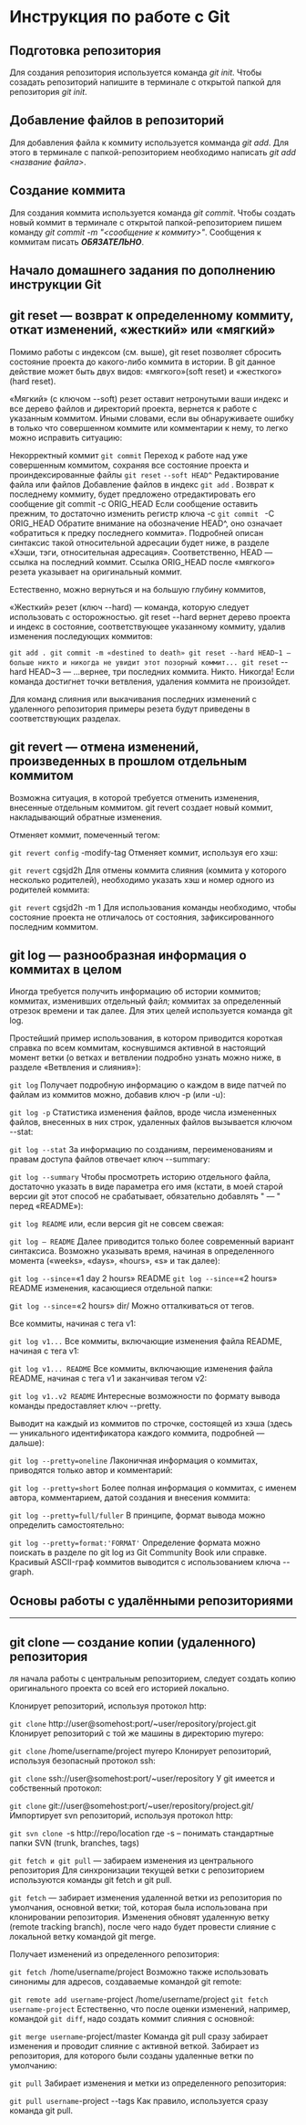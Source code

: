 # Инструкция по работе с Git

## Подготовка репозитория
Для создания репозитория используется команда *git init*. Чтобы созадать репозиторий напишите в терминале с открытой папкой для репозитория *git init*.

## Добавление файлов в репозиторий

Для добавления файла к коммиту используется комманда *git add*. Для этого в терминале с папкой-репозиторием необходимо написать *git add <название файла>*.

## Создание коммита
Для создания коммита используется команда *git commit*. Чтобы создать новый коммит в терминале с открытой папкой-репозиторием пишем команду *git commit -m "<сообщение к коммиту>"*. Сообщения к коммитам писать ***ОБЯЗАТЕЛЬНО***.

## Начало домашнего задания по дополнению инструкции Git


## git reset — возврат к определенному коммиту, откат изменений, «жесткий» или «мягкий»

Помимо работы с индексом (см. выше), git reset позволяет сбросить состояние проекта до какого-либо коммита в истории. В git данное действие может быть двух видов: «мягкого»(soft reset) и «жесткого» (hard reset).

«Мягкий» (с ключом --soft) резет оставит нетронутыми ваши индекс и все дерево файлов и директорий проекта, вернется к работе с указанным коммитом. Иными словами, если вы обнаруживаете ошибку в только что совершенном коммите или комментарии к нему, то легко можно исправить ситуацию:

Некорректный коммит
`git commit`
Переход к работе над уже совершенным коммитом, сохраняя все состояние проекта и проиндексированные файлы
`git reset` `--soft HEAD^`
Редактирование файла или файлов
Добавление файлов в индекс
`git add` .
Возврат к последнему коммиту, будет предложено отредактировать его сообщение
git commit -c ORIG_HEAD
Если сообщение оставить прежним, то достаточно изменить регистр ключа -с
`git commit ` -C ORIG_HEAD
Обратите внимание на обозначение HEAD^, оно означает «обратиться к предку последнего коммита». Подробней описан синтаксис такой относительной адресации будет ниже, в разделе «Хэши, тэги, относительная адресация». Соответственно, HEAD — ссылка на последний коммит. Ссылка ORIG_HEAD после «мягкого» резета указывает на оригинальный коммит.

Естественно, можно вернуться и на большую глубину коммитов,

«Жесткий» резет (ключ --hard) — команда, которую следует использовать с осторожностью. git reset --hard вернет дерево проекта и индекс в состояние, соответствующее указанному коммиту, удалив изменения последующих коммитов:

`git add .
git commit -m «destined to death»
git reset --hard HEAD~1 — больше никто и никогда не увидит этот позорный коммит...
git reset` --hard HEAD~3 — ...вернее, три последних коммита. Никто. Никогда!
Если команда достигнет точки ветвления, удаления коммита не произойдет.

Для команд слияния или выкачивания последних изменений с удаленного репозитория примеры резета будут приведены в соответствующих разделах.

 ## git revert — отмена изменений, произведенных в прошлом отдельным коммитом

 Возможна ситуация, в которой требуется отменить изменения, внесенные отдельным коммитом. git revert создает новый коммит, накладывающий обратные изменения.

Отменяет коммит, помеченный тегом:

`git revert config` -modify-tag
Отменяет коммит, используя его хэш:

`git revert` cgsjd2h
Для отмены коммита слияния (коммита у которого несколько родителей), необходимо указать хэш и номер одного из родителей коммита:

`git revert` cgsjd2h -m 1
Для использования команды необходимо, чтобы состояние проекта не отличалось от состояния, зафиксированного последним коммитом.

## git log — разнообразная информация о коммитах в целом

Иногда требуется получить информацию об истории коммитов; коммитах, изменивших отдельный файл; коммитах за определенный отрезок времени и так далее. Для этих целей используется команда git log.

Простейший пример использования, в котором приводится короткая справка по всем коммитам, коснувшимся активной в настоящий момент ветки (о ветках и ветвлении подробно узнать можно ниже, в разделе «Ветвления и слияния»):

`git log`
Получает подробную информацию о каждом в виде патчей по файлам из коммитов можно, добавив ключ -p (или -u):

`git log -p`
Статистика изменения файлов, вроде числа измененных файлов, внесенных в них строк, удаленных файлов вызывается ключом --stat:

`git log --stat`
За информацию по созданиям, переименованиям и правам доступа файлов отвечает ключ --summary:

`git log --summary`
Чтобы просмотреть историю отдельного файла, достаточно указать в виде параметра его имя (кстати, в моей старой версии git этот способ не срабатывает, обязательно добавлять " — " перед «README»):

`git log README`
или, если версия git не совсем свежая:

`git log — README`
Далее приводится только более современный вариант синтаксиса. Возможно указывать время, начиная в определенного момента («weeks», «days», «hours», «s» и так далее):

`git log --since`=«1 day 2 hours» README
`git log --since`=«2 hours» README
изменения, касающиеся отдельной папки:

g`it log --since`=«2 hours» dir/
Можно отталкиваться от тегов.

Все коммиты, начиная с тега v1:

`git log v1...`
Все коммиты, включающие изменения файла README, начиная с тега v1:

`git log v1... README`
Все коммиты, включающие изменения файла README, начиная с тега v1 и заканчивая тегом v2:

`git log v1..v2 README`
Интересные возможности по формату вывода команды предоставляет ключ --pretty.

Выводит на каждый из коммитов по строчке, состоящей из хэша (здесь — уникального идентификатора каждого коммита, подробней — дальше):

`git log --pretty=oneline`
Лаконичная информация о коммитах, приводятся только автор и комментарий:

`git log --pretty=short`
Более полная информация о коммитах, с именем автора, комментарием, датой создания и внесения коммита:

`git log --pretty=full/fuller`
В принципе, формат вывода можно определить самостоятельно:

`git log --pretty=format:'FORMAT'`
Определение формата можно поискать в разделе по git log из Git Community Book или справке. Красивый ASCII-граф коммитов выводится с использованием ключа --graph.

## Основы работы с удалёнными репозиториями 
***

## git clone — создание копии (удаленного) репозитория

ля начала работы с центральным репозиторием, следует создать копию оригинального проекта со всей его историей локально.

Клонирует репозиторий, используя протокол http:

`git clone` http://user@somehost:port/~user/repository/project.git
Клонирует репозиторий с той же машины в директорию myrepo:

`git clone` /home/username/project myrepo
Клонирует репозиторий, используя безопасный протокол ssh:

`git clone` ssh://user@somehost:port/~user/repository
У git имеется и собственный протокол:

`git clone` git://user@somehost:port/~user/repository/project.git/
Импортирует svn репозиторий, используя протокол http:

`git svn clone `-s http://repo/location
где -s – понимать стандартные папки SVN (trunk, branches, tags)

`git fetch и git pull` — забираем изменения из центрального репозитория
Для синхронизации текущей ветки с репозиторием используются команды git fetch и git pull.

`git fetch` — забирает изменения удаленной ветки из репозитория по умолчания, основной ветки; той, которая была использована при клонировании репозитория. Изменения обновят удаленную ветку (remote tracking branch), после чего надо будет провести слияние с локальной ветку командой git merge.

Получает изменений из определенного репозитория:

`git fetch `/home/username/project
Возможно также использовать синонимы для адресов, создаваемые командой git remote:

`git remote add username`-project /home/username/project
`git fetch username-project`
Естественно, что после оценки изменений, например, командой `git diff`, надо создать коммит слияния с основной:

`git merge username`-project/master
Команда git pull сразу забирает изменения и проводит слияние с активной веткой. Забирает из репозитория, для которого были созданы удаленные ветки по умолчанию:

`git pull`
Забирает изменения и метки из определенного репозитория:

`git pull username`-project --tags
Как правило, используется сразу команда git pull.
